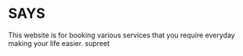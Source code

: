 # SAYS
This website is for booking various services that you require everyday making your life easier.
supreet 
